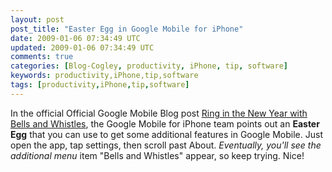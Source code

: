 ```yaml
---           
layout: post
post_title: "Easter Egg in Google Mobile for iPhone"
date: 2009-01-06 07:34:49 UTC
updated: 2009-01-06 07:34:49 UTC
comments: true
categories: [Blog-Cogley, productivity, iPhone, tip, software]
keywords: productivity,iPhone,tip,software
tags: [productivity,iPhone,tip,software]
---
```

 

[](http://www.flickr.com/photos/81796435@N00/3173481902 "View 'Google Mobile iPhone App Easter Egg' on Flickr.com")In the official Official Google Mobile Blog post [Ring in the New Year with Bells and Whistles](http://googlemobile.blogspot.com/2009/01/ring-in-new-year-with-bells-and.html), the Google Mobile for iPhone team points out an **Easter Egg** that you can use to get some additional features in Google Mobile. Just open the app, tap settings, then scroll past About. _Eventually, you'll see the additional menu_ item "Bells and Whistles" appear, so keep trying. Nice!













